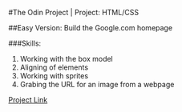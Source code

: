 
#The Odin Project | Project: HTML/CSS

##Easy Version: Build the Google.com homepage

###Skills:
1. Working with the box model
2. Aligning of elements
3. Working with sprites
4. Grabing the URL for an image from a webpage

[Project Link](http://www.theodinproject.com/courses/web-development-101/lessons/html-css)
